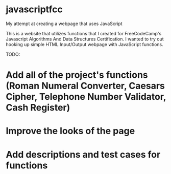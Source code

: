 # javascriptfcc
My attempt at creating a webpage that uses JavaScript

This is a website that utilizes functions that I created for FreeCodeCamp's Javascript Algorithms And Data Structures Certification.
I wanted to try out hooking up simple HTML Input/Output webpage with JavaScript functions.


TODO:
# Add all of the project's functions (Roman Numeral Converter, Caesars Cipher, Telephone Number Validator, Cash Register)
# Improve the looks of the page
# Add descriptions and test cases for functions
